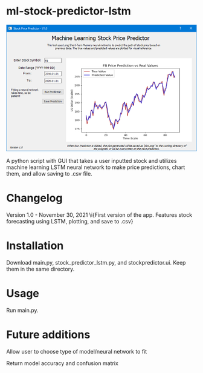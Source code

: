 # ml-stock-predictor-lstm
![](https://github.com/KodeUniverse/ml-stock-predictor-lstm/blob/48263f780777a0c90240013a162326c1916ba13f/screenshots/screenshot_1.png)

A python script with GUI that takes a user inputted stock and utilizes machine learning LSTM neural network to make price predictions, chart them, and allow saving to .csv file.

# Changelog

Version 1.0 - November 30, 2021
\i{First version of the app. Features stock forecasting using LSTM, plotting, and save to .csv}

# Installation

Download main.py, stock_predictor_lstm.py, and stockpredictor.ui. Keep them in the same directory.

# Usage

Run main.py.

# Future additions

Allow user to choose type of model/neural network to fit
 
Return model accuracy and confusion matrix

